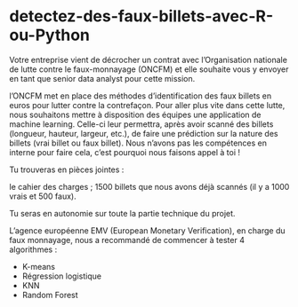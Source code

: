 # detectez-des-faux-billets-avec-R-ou-Python
Votre entreprise vient de décrocher un contrat avec l’Organisation nationale de lutte contre le faux-monnayage (ONCFM) et elle souhaite vous y envoyer en tant que senior data analyst pour cette mission.


l’ONCFM met en place des méthodes d’identification des faux billets en euros pour lutter contre la contrefaçon. Pour aller plus vite dans cette lutte, nous souhaitons mettre à disposition des équipes une application de machine learning. Celle-ci leur permettra, après avoir scanné des billets (longueur, hauteur, largeur, etc.), de faire une prédiction sur la nature des billets (vrai billet ou faux billet). Nous n’avons pas les compétences en interne pour faire cela, c’est pourquoi nous faisons appel à toi !


Tu trouveras en pièces jointes : 

le cahier des charges ;
1500 billets que nous avons déjà scannés (il y a 1000 vrais et 500 faux). 

Tu seras en autonomie sur toute la partie technique du projet. 


L’agence européenne EMV (European Monetary Verification), en charge du faux monnayage, nous a recommandé de commencer à tester 4 algorithmes :

- K-means
- Régression logistique
- KNN
- Random Forest
